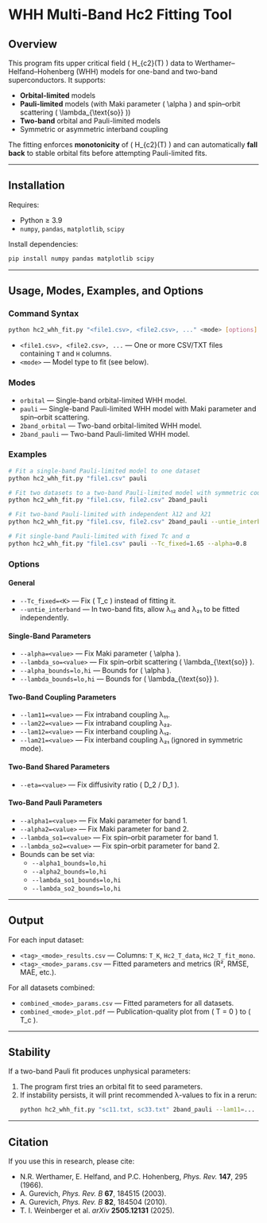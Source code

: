 # WHH Multi-Band Hc2 Fitting Tool

## Overview
This program fits upper critical field \( H_{c2}(T) \) data to Werthamer–Helfand–Hohenberg (WHH) models for one-band and two-band superconductors. It supports:
- **Orbital-limited** models
- **Pauli-limited** models (with Maki parameter \( \alpha \) and spin–orbit scattering \( \lambda_{\text{so}} \))
- **Two-band** orbital and Pauli-limited models
- Symmetric or asymmetric interband coupling

The fitting enforces **monotonicity** of \( H_{c2}(T) \) and can automatically **fall back** to stable orbital fits before attempting Pauli-limited fits.

---

## Installation
Requires:
- Python ≥ 3.9
- `numpy`, `pandas`, `matplotlib`, `scipy`

Install dependencies:
```bash
pip install numpy pandas matplotlib scipy
```

---

## Usage, Modes, Examples, and Options

### Command Syntax
```bash
python hc2_whh_fit.py "<file1.csv>, <file2.csv>, ..." <mode> [options]
```
- `<file1.csv>, <file2.csv>, ...` — One or more CSV/TXT files containing `T` and `H` columns.
- `<mode>` — Model type to fit (see below).

### Modes
- `orbital` — Single-band orbital-limited WHH model.
- `pauli` — Single-band Pauli-limited WHH model with Maki parameter and spin–orbit scattering.
- `2band_orbital` — Two-band orbital-limited WHH model.
- `2band_pauli` — Two-band Pauli-limited WHH model.

### Examples
```bash
# Fit a single-band Pauli-limited model to one dataset
python hc2_whh_fit.py "file1.csv" pauli

# Fit two datasets to a two-band Pauli-limited model with symmetric couplings
python hc2_whh_fit.py "file1.csv, file2.csv" 2band_pauli

# Fit two-band Pauli-limited with independent λ12 and λ21
python hc2_whh_fit.py "file1.csv, file2.csv" 2band_pauli --untie_interband

# Fit single-band Pauli-limited with fixed Tc and α
python hc2_whh_fit.py "file1.csv" pauli --Tc_fixed=1.65 --alpha=0.8
```

### Options
#### General
- `--Tc_fixed=<K>` — Fix \( T_c \) instead of fitting it.
- `--untie_interband` — In two-band fits, allow λ₁₂ and λ₂₁ to be fitted independently.

#### Single-Band Parameters
- `--alpha=<value>` — Fix Maki parameter \( \alpha \).
- `--lambda_so=<value>` — Fix spin–orbit scattering \( \lambda_{\text{so}} \).
- `--alpha_bounds=lo,hi` — Bounds for \( \alpha \).
- `--lambda_bounds=lo,hi` — Bounds for \( \lambda_{\text{so}} \).

#### Two-Band Coupling Parameters
- `--lam11=<value>` — Fix intraband coupling λ₁₁.
- `--lam22=<value>` — Fix intraband coupling λ₂₂.
- `--lam12=<value>` — Fix interband coupling λ₁₂.
- `--lam21=<value>` — Fix interband coupling λ₂₁ (ignored in symmetric mode).

#### Two-Band Shared Parameters
- `--eta=<value>` — Fix diffusivity ratio \( D_2 / D_1 \).

#### Two-Band Pauli Parameters
- `--alpha1=<value>` — Fix Maki parameter for band 1.
- `--alpha2=<value>` — Fix Maki parameter for band 2.
- `--lambda_so1=<value>` — Fix spin–orbit parameter for band 1.
- `--lambda_so2=<value>` — Fix spin–orbit parameter for band 2.
- Bounds can be set via:
  - `--alpha1_bounds=lo,hi`
  - `--alpha2_bounds=lo,hi`
  - `--lambda_so1_bounds=lo,hi`
  - `--lambda_so2_bounds=lo,hi`

---

## Output
For each input dataset:
- `<tag>_<mode>_results.csv` — Columns: `T_K`, `Hc2_T_data`, `Hc2_T_fit_mono`.
- `<tag>_<mode>_params.csv` — Fitted parameters and metrics (R², RMSE, MAE, etc.).

For all datasets combined:
- `combined_<mode>_params.csv` — Fitted parameters for all datasets.
- `combined_<mode>_plot.pdf` — Publication-quality plot from \( T = 0 \) to \( T_c \).

---

## Stability
If a two-band Pauli fit produces unphysical parameters:
1. The program first tries an orbital fit to seed parameters.
2. If instability persists, it will print recommended λ-values to fix in a rerun:
   ```bash
   python hc2_whh_fit.py "sc11.txt, sc33.txt" 2band_pauli --lam11=... --lam22=... --lam12=...
   ```

---

## Citation
If you use this in research, please cite:
- N.R. Werthamer, E. Helfand, and P.C. Hohenberg, *Phys. Rev.* **147**, 295 (1966).
- A. Gurevich, *Phys. Rev. B* **67**, 184515 (2003).
- A. Gurevich, *Phys. Rev. B* **82**, 184504 (2010).
- T. I. Weinberger et al. *arXiv* **2505.12131** (2025).
